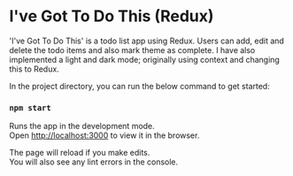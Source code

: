 # I've Got To Do This (Redux)

'I've Got To Do This' is a todo list app using Redux. Users can add, edit and delete the todo items and also mark theme as complete. I have also implemented a light and dark mode; originally using context and changing this to Redux.

In the project directory, you can run the below command to get started:

### `npm start`

Runs the app in the development mode.\
Open [http://localhost:3000](http://localhost:3000) to view it in the browser.

The page will reload if you make edits.\
You will also see any lint errors in the console.

